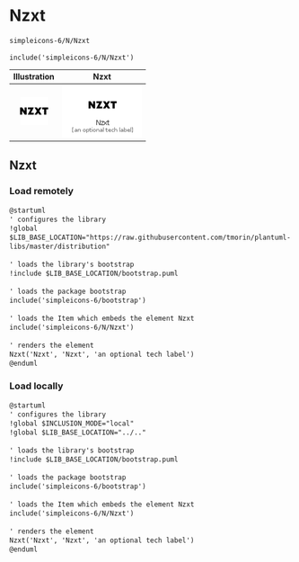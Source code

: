 # Nzxt


```text
simpleicons-6/N/Nzxt
```

```text
include('simpleicons-6/N/Nzxt')
```



| Illustration | Nzxt |
| :---: | :---: |
| ![illustration for Illustration](../../simpleicons-6/N/Nzxt.png) | ![illustration for Nzxt](../../simpleicons-6/N/Nzxt.Local.png) |




## Nzxt

### Load remotely
```plantuml
@startuml
' configures the library
!global $LIB_BASE_LOCATION="https://raw.githubusercontent.com/tmorin/plantuml-libs/master/distribution"

' loads the library's bootstrap
!include $LIB_BASE_LOCATION/bootstrap.puml

' loads the package bootstrap
include('simpleicons-6/bootstrap')

' loads the Item which embeds the element Nzxt
include('simpleicons-6/N/Nzxt')

' renders the element
Nzxt('Nzxt', 'Nzxt', 'an optional tech label')
@enduml
```

### Load locally
```plantuml
@startuml
' configures the library
!global $INCLUSION_MODE="local"
!global $LIB_BASE_LOCATION="../.."

' loads the library's bootstrap
!include $LIB_BASE_LOCATION/bootstrap.puml

' loads the package bootstrap
include('simpleicons-6/bootstrap')

' loads the Item which embeds the element Nzxt
include('simpleicons-6/N/Nzxt')

' renders the element
Nzxt('Nzxt', 'Nzxt', 'an optional tech label')
@enduml
```

